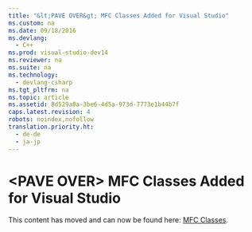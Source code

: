 ```yaml
---
title: "&lt;PAVE OVER&gt; MFC Classes Added for Visual Studio"
ms.custom: na
ms.date: 09/18/2016
ms.devlang: 
  - C++
ms.prod: visual-studio-dev14
ms.reviewer: na
ms.suite: na
ms.technology: 
  - devlang-csharp
ms.tgt_pltfrm: na
ms.topic: article
ms.assetid: 8d529a0a-3be6-4d5a-973d-7773e1b44b7f
caps.latest.revision: 4
robots: noindex,nofollow
translation.priority.ht: 
  - de-de
  - ja-jp
---
```

# &lt;PAVE OVER&gt; MFC Classes Added for Visual Studio
This content has moved and can now be found here: [MFC Classes](../vs140/MFC-Classes.md).